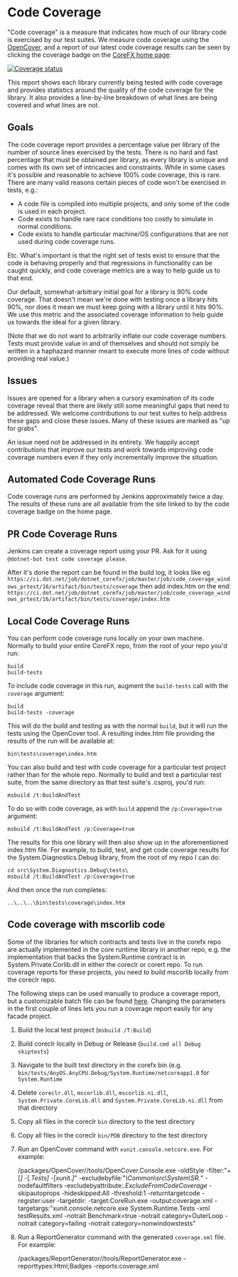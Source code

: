 Code Coverage
=============

"Code coverage" is a measure that indicates how much of our library code is exercised by our test suites.  We measure code coverage using the [OpenCover](https://github.com/opencover/opencover), and a report of our latest code coverage results can be seen by clicking the coverage badge on the [CoreFX home page](https://github.com/dotnet/corefx):

[![Coverage status](https://img.shields.io/badge/coverage-report-blue.svg)](http://dotnet-ci.cloudapp.net/job/dotnet_corefx_coverage_windows/lastBuild/Code_Coverage_Report/)

This report shows each library currently being tested with code coverage and provides statistics around the quality of the code coverage for the library.  It also provides a line-by-line breakdown of what lines are being covered and what lines are not.

## Goals

The code coverage report provides a percentage value per library of the number of source lines exercised by the tests.  There is no hard and fast percentage that must be obtained per library, as every library is unique and comes with its own set of intricacies and constraints.  While in some cases it's possible and reasonable to achieve 100% code coverage, this is rare.  There are many valid reasons certain pieces of code won't be exercised in tests, e.g.:
- A code file is compiled into multiple projects, and only some of the code is used in each project.
- Code exists to handle rare race conditions too costly to simulate in normal conditions.
- Code exists to handle particular machine/OS configurations that are not used during code coverage runs.

Etc.  What's important is that the right set of tests exist to ensure that the code is behaving properly and that regressions in functionality can be caught quickly, and code coverage metrics are a way to help guide us to that end.

Our default, somewhat-arbitrary initial goal for a library is 90% code coverage.  That doesn't mean we're done with testing once a library hits 90%, nor does it mean we must keep going with a library until it hits 90%.  We use this metric and the associated coverage information to help guide us towards the ideal for a given library.

(Note that we do not want to arbitrarily inflate our code coverage numbers.  Tests must provide value in and of themselves and should not simply be written in a haphazard manner meant to execute more lines of code without providing real value.)

## Issues

Issues are opened for a library when a cursory examination of its code coverage reveal that there are likely still some meaningful gaps that need to be addressed.  We welcome contributions to our test suites to help address these gaps and close these issues.  Many of these issues are marked as "up for grabs".

An issue need not be addressed in its entirety.  We happily accept contributions that improve our tests and work towards improving code coverage numbers even if they only incrementally improve the situation.

## Automated Code Coverage Runs

Code coverage runs are performed by Jenkins approximately twice a day.  The results of these runs are all available from the site linked to by the code coverage badge on the home page.

## PR Code Coverage Runs

Jenkins can create a coverage report using your PR. Ask for it using `@dotnet-bot test code coverage please`.

After it's done the report can be found in the build log, it looks like eg
`https://ci.dot.net/job/dotnet_corefx/job/master/job/code_coverage_windows_prtest/16/artifact/bin/tests/coverage`
then add index.htm on the end:
`https://ci.dot.net/job/dotnet_corefx/job/master/job/code_coverage_windows_prtest/16/artifact/bin/tests/coverage/index.htm`

## Local Code Coverage Runs

You can perform code coverage runs locally on your own machine.  Normally to build your entire CoreFX repo, from the root of your repo you'd run:

    build
    build-tests

To include code coverage in this run, augment the `build-tests` call with the `coverage` argument:

    build
    build-tests -coverage

This will do the build and testing as with the normal ```build```, but it will run the tests using the OpenCover tool.  A resulting index.htm file providing the results of the run will be available at:

    bin\tests\coverage\index.htm

You can also build and test with code coverage for a particular test project rather than for the whole repo.  Normally to build and test a particular test suite, from the same directory as that test suite's .csproj, you'd run:

    msbuild /t:BuildAndTest

To do so with code coverage, as with ```build``` append the ```/p:Coverage=true``` argument:

    msbuild /t:BuildAndTest /p:Coverage=true

The results for this one library will then also show up in the aforementioned index.htm file. For example, to build, test, and get code coverage results for the System.Diagnostics.Debug library, from the root of my repo I can do:

    cd src\System.Diagnostics.Debug\tests\
    msbuild /t:BuildAndTest /p:Coverage=true
    
And then once the run completes:
    
    ..\..\..\bin\tests\coverage\index.htm

## Code coverage with mscorlib code

Some of the libraries for which contracts and tests live in the corefx repo are actually implemented in the core runtime library in another repo, e.g. the implementation that backs the System.Runtime contract is in System.Private.Corlib.dll in either the coreclr or corert repo. To run coverage reports for these projects, you need to build mscorlib locally from the coreclr repo.

The following steps can be used manually to produce a coverage report, but a customizable batch file can be found [here](facade-code-coverage.bat). Changing the parameters in the first couple of lines lets you run a coverage report easily for any facade project.

1. Build the local test project (`msbuild /T:Build`)
3. Build coreclr locally in Debug or Release (`build.cmd all Debug skiptests`)
2. Navigate to the built test directory in the corefx bin (e.g. `bin/tests/AnyOS.AnyCPU.Debug/System.Runtime/netcoreapp1.0` for `System.Runtime`
4. Delete `coreclr.dll`, `mscorlib.dll`, `mscorlib.ni.dll`, `System.Private.CoreLib.dll` and `System.Private.CoreLib.ni.dll` from that directory
5. Copy all files in the coreclr `bin` directory to the test directory
6. Copy all files in the coreclr `bin/PDB` directory to the test directory
7. Run an OpenCover command with `xunit.console.netcore.exe`. For example:

	<corefx-root>/packages/OpenCover/<opencover-version>/tools/OpenCover.Console.exe -oldStyle -filter:"+[*]* -[*.Tests]* -[xunit.*]*" -excludebyfile:"*\Common\src\System\SR.*" -nodefaultfilters -excludebyattribute:*.ExcludeFromCodeCoverage* -skipautoprops -hideskipped:All -threshold:1 -returntargetcode -register:user -targetdir:<path-to corefx-bin> -target:CoreRun.exe -output:coverage.xml -targetargs:"xunit.console.netcore.exe System.Runtime.Tests -xml testResults.xml -notrait Benchmark=true -notrait category=OuterLoop -notrait category=failing -notrait category=nonwindowstests"

8. Run a ReportGenerator command with the generated `coverage.xml` file. For example:

	<corefx-root>/packages/ReportGenerator/<opencover-version>/tools/ReportGenerator.exe -reporttypes:Html;Badges -reports:coverage.xml
